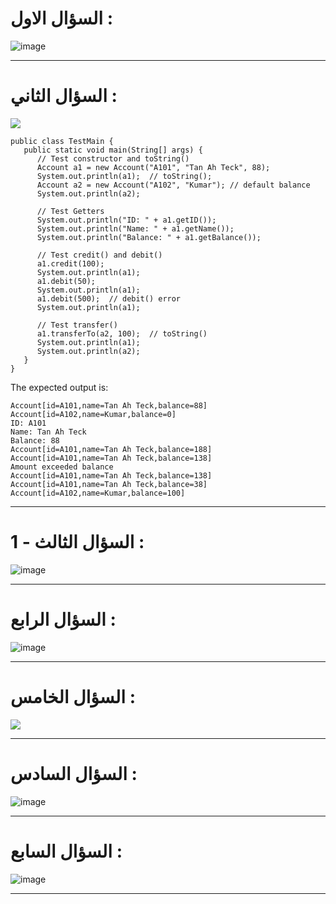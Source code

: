 
# السؤال الاول : 

![image](https://user-images.githubusercontent.com/58336325/183287585-7e38acff-4229-4763-8651-e3b26648e349.png)



----------


# السؤال الثاني : 

![](https://paper-attachments.dropbox.com/s_ECF8A70774907FEBE2A4E12AF2C2ACA777E0864187F3C0A07609DB98595080B4_1646117992519_image.png)

```
public class TestMain {
   public static void main(String[] args) {
      // Test constructor and toString()
      Account a1 = new Account("A101", "Tan Ah Teck", 88);
      System.out.println(a1);  // toString();
      Account a2 = new Account("A102", "Kumar"); // default balance
      System.out.println(a2);

      // Test Getters
      System.out.println("ID: " + a1.getID());
      System.out.println("Name: " + a1.getName());
      System.out.println("Balance: " + a1.getBalance());

      // Test credit() and debit()
      a1.credit(100);
      System.out.println(a1);
      a1.debit(50);
      System.out.println(a1);
      a1.debit(500);  // debit() error
      System.out.println(a1);

      // Test transfer()
      a1.transferTo(a2, 100);  // toString()
      System.out.println(a1);
      System.out.println(a2);
   }
}
```

The expected output is:

```
Account[id=A101,name=Tan Ah Teck,balance=88]
Account[id=A102,name=Kumar,balance=0]
ID: A101 
Name: Tan Ah Teck
Balance: 88 
Account[id=A101,name=Tan Ah Teck,balance=188]
Account[id=A101,name=Tan Ah Teck,balance=138]
Amount exceeded balance
Account[id=A101,name=Tan Ah Teck,balance=138]
Account[id=A101,name=Tan Ah Teck,balance=38]
Account[id=A102,name=Kumar,balance=100]
```

----------


# السؤال الثالث - 1  :

![image](https://user-images.githubusercontent.com/93971372/169216736-19f01f8b-b41b-4928-bb19-5dfa13a7580b.png)

----------


# السؤال الرابع : 

![image](https://user-images.githubusercontent.com/58336325/183293984-8aa883e7-0f68-4e26-9d64-4cbdceb1228a.png)


----------


# السؤال الخامس :



![](https://paper-attachments.dropbox.com/s_ECF8A70774907FEBE2A4E12AF2C2ACA777E0864187F3C0A07609DB98595080B4_1646123003232_image.png)


----------


# السؤال السادس :


![image](https://user-images.githubusercontent.com/93971372/169215809-e3e5215d-67e7-4d30-b40b-bcb9c3e81795.png)



----------



# السؤال السابع :


![image](https://user-images.githubusercontent.com/58336325/183287616-0c5bc654-aba8-415f-8473-b01f4241c8ec.png)




----------



